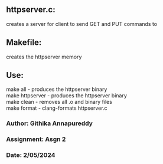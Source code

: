 ## httpserver.c: 
creates a server for client to send GET and PUT commands to 

## Makefile: 
creates the httpserver memory

## Use:
make all - produces the httpserver binary<br>
make httpserver - produces the httpserver binary<br>
make clean - removes all .o and binary files<br>
make format - clang-formats httpserver.c<br>

### Author: Githika Annapureddy
### Assignment: Asgn 2
### Date: 2/05/2024
